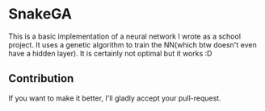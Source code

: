 # SnakeGA

This is a basic implementation of a neural network I wrote as a school project.
It uses a genetic algorithm to train the NN(which btw doesn't even have a hidden layer).
It is certainly not optimal but it works :D

## Contribution

If you want to make it better, I'll gladly accept your pull-request.
